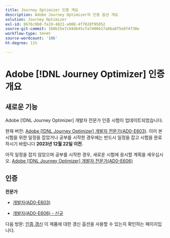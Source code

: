 ```yaml
---
title: Journey Optimizer 인증 개요
description: Adobe Journey Optimizer의 인증 옵션 개요
solution: Journey Optimizer
exl-id: 8676c9b0-fa19-4821-a008-4f7028f95852
source-git-commit: 1b8b15e7cb9db45cfa7400617a66a8f5e8f4f30e
workflow-type: tm+mt
source-wordcount: '106'
ht-degree: 11%

---
```


# Adobe [!DNL Journey Optimizer] 인증 개요

## 새로운 기능

Adobe [!DNL Journey Optimizer] 개발자 전문가 인증 시험이 업데이트되었습니다.

현재 버전: [Adobe [!DNL Journey Optimizer] 개발자 전문가(AD0-E603)](/help/certifications/ajo/ajo-e-developer.md). 이미 본 시험을 위한 일정을 잡았거나 공부를 시작한 경우에는 반드시 일정을 잡고 시험을 완료하시기 바랍니다 **2023년 12월 22일 이전**.

아직 일정을 잡지 않았으며 공부를 시작한 경우, 새로운 시험에 응시할 계획을 세우십시오. [Adobe [!DNL Journey Optimizer] 개발자 전문가(AD0-E606)](/help/certifications/ajo/ajo-e-developer-23-10.md)

## 인증

**전문가**

* [개발자(AD0-E603)](/help/certifications/ajo/ajo-e-developer.md) <!--AD0-E603-->

* [개발자(AD0-E606) - 신규](jo-e-developer-23-10.md) <!--AD0-E606-->

다음 방문: [인증 갱신](/help/certifications/renew.md) 이 제품에 대한 갱신 옵션을 사용할 수 있는지 확인하는 페이지입니다.

